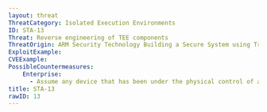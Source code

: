 ```yaml
---
layout: threat
ThreatCategory: Isolated Execution Environments
ID: STA-13
Threat: Reverse engineering of TEE components
ThreatOrigin: ARM Security Technology Building a Secure System using TrustZone Technology [^210]
ExploitExample:
CVEExample:
PossibleCountermeasures:
    Enterprise:
      - Assume any device that has been under the physical control of an attacker for any timeframe sufficient to have executed this attack has been permanently compromised and should be transitioned to end-of-lifecycle.
title: STA-13
rawID: 13
---
```

